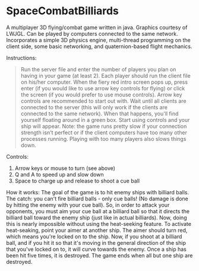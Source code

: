 # SpaceCombatBilliards

A multiplayer 3D flying/combat game written in java.  Graphics courtesy of LWJGL.  Can be played by computers connected to the same network.  Incorporates a simple 3D physics engine, multi-thread programming on the client side, some basic networking, and quaternion-based flight mechanics.

Instructions:
> Run the server file and enter the number of players you plan on having in your game (at least 2).
> Each player should run the client file on his/her computer.  When the fiery red intro screen pops up, press enter (if you would like to use arrow key controls for flying) or click the screen (if you would prefer to use mouse controls). Arrow key controls are recommended to start out with.
> Wait until all clients are connected to the server (this will only work if the clients are connected to the same network).  When that happens, you'll find yourself floating around in a green box.  Start using controls and your ship will appear. 
> Note: the game runs pretty slow if your connection strength isn't perfect or if the client computers have too many other processes running.  Playing with too many players also slows things down.


Controls:
1. Arrow keys or mouse to turn (see above)
2. Q and A to speed up and slow down
3. Space to charge up and release to shoot a cue ball

How it works:
The goal of the game is to hit enemy ships with billiard balls.  The catch: you can't fire billiard balls - only cue balls! (No damage is done by hitting the enemy with your cue ball).  So, in order to attack your opponents, you must aim your cue ball at a billiard ball so that it directs the billiard ball toward the enemy ship (just like in actual billiards).  Now, doing this is nearly impossible without using the heat-seeking feature.  To activate heat-seaking, point your aimer at another ship.  The aimer should turn red, which means you're locked on to the ship.  Now, if you shoot at a billiard ball, and if you hit it so that it's moving in the general direction of the ship that you've locked on to, it will curve towards the enemy.  Once a ship has been hit five times, it is destroyed.  The game ends when all but one ship are destroyed.
